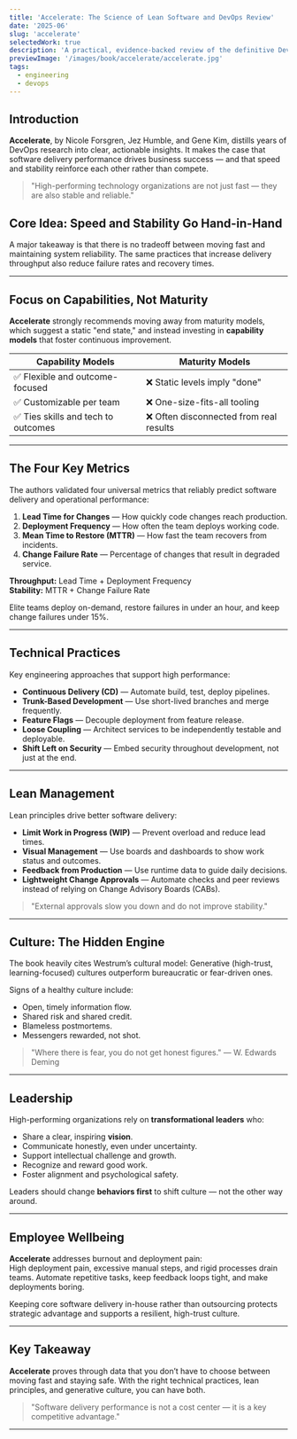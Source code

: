 ```yaml
---
title: 'Accelerate: The Science of Lean Software and DevOps Review'
date: '2025-06'
slug: 'accelerate'
selectedWork: true
description: 'A practical, evidence-backed review of the definitive DevOps and software delivery performance book.'
previewImage: '/images/book/accelerate/accelerate.jpg'
tags:
  - engineering
  - devops
---
```


## Introduction

**Accelerate**, by Nicole Forsgren, Jez Humble, and Gene Kim, distills years of DevOps research into clear, actionable insights. It makes the case that software delivery performance drives business success — and that speed and stability reinforce each other rather than compete.

> "High-performing technology organizations are not just fast — they are also stable and reliable."

## Core Idea: Speed and Stability Go Hand-in-Hand

A major takeaway is that there is no tradeoff between moving fast and maintaining system reliability. The same practices that increase delivery throughput also reduce failure rates and recovery times.

---

## Focus on Capabilities, Not Maturity

**Accelerate** strongly recommends moving away from maturity models, which suggest a static "end state," and instead investing in **capability models** that foster continuous improvement.

| Capability Models                   | Maturity Models                         |
| ----------------------------------- | --------------------------------------- |
| ✅ Flexible and outcome-focused     | ❌ Static levels imply "done"           |
| ✅ Customizable per team            | ❌ One-size-fits-all tooling            |
| ✅ Ties skills and tech to outcomes | ❌ Often disconnected from real results |

---

## The Four Key Metrics

The authors validated four universal metrics that reliably predict software delivery and operational performance:

1. **Lead Time for Changes** — How quickly code changes reach production.
2. **Deployment Frequency** — How often the team deploys working code.
3. **Mean Time to Restore (MTTR)** — How fast the team recovers from incidents.
4. **Change Failure Rate** — Percentage of changes that result in degraded service.

**Throughput:** Lead Time + Deployment Frequency  
**Stability:** MTTR + Change Failure Rate

Elite teams deploy on-demand, restore failures in under an hour, and keep change failures under 15%.

---

## Technical Practices

Key engineering approaches that support high performance:

- **Continuous Delivery (CD)** — Automate build, test, deploy pipelines.
- **Trunk-Based Development** — Use short-lived branches and merge frequently.
- **Feature Flags** — Decouple deployment from feature release.
- **Loose Coupling** — Architect services to be independently testable and deployable.
- **Shift Left on Security** — Embed security throughout development, not just at the end.

---

## Lean Management

Lean principles drive better software delivery:

- **Limit Work in Progress (WIP)** — Prevent overload and reduce lead times.
- **Visual Management** — Use boards and dashboards to show work status and outcomes.
- **Feedback from Production** — Use runtime data to guide daily decisions.
- **Lightweight Change Approvals** — Automate checks and peer reviews instead of relying on Change Advisory Boards (CABs).

> "External approvals slow you down and do not improve stability."

---

## Culture: The Hidden Engine

The book heavily cites Westrum’s cultural model: Generative (high-trust, learning-focused) cultures outperform bureaucratic or fear-driven ones.

Signs of a healthy culture include:

- Open, timely information flow.
- Shared risk and shared credit.
- Blameless postmortems.
- Messengers rewarded, not shot.

> "Where there is fear, you do not get honest figures." — W. Edwards Deming

---

## Leadership

High-performing organizations rely on **transformational leaders** who:

- Share a clear, inspiring **vision**.
- Communicate honestly, even under uncertainty.
- Support intellectual challenge and growth.
- Recognize and reward good work.
- Foster alignment and psychological safety.

Leaders should change **behaviors first** to shift culture — not the other way around.

---

## Employee Wellbeing

**Accelerate** addresses burnout and deployment pain:  
High deployment pain, excessive manual steps, and rigid processes drain teams. Automate repetitive tasks, keep feedback loops tight, and make deployments boring.

Keeping core software delivery in-house rather than outsourcing protects strategic advantage and supports a resilient, high-trust culture.

---

## Key Takeaway

**Accelerate** proves through data that you don’t have to choose between moving fast and staying safe. With the right technical practices, lean principles, and generative culture, you can have both.

> "Software delivery performance is not a cost center — it is a key competitive advantage."

---
